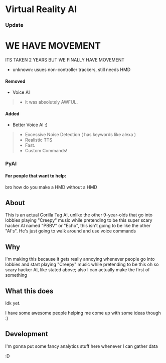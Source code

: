 # Virtual Reality AI

### Update

# WE HAVE MOVEMENT

ITS TAKEN 2 YEARS
BUT WE FINALLY HAVE MOVEMENT

- unknown: usues non-controller trackers, still needs HMD


#### Removed

- Voice AI
> - it was absolutely AWFUL.


#### Added

- Better Voice AI :)
> - Excessive Noise Detection ( has keywords like alexa )
> - Realistic TTS
> - Fast.
> - Custom Commands!


### PyAI

#### For people that want to help:

bro how do you make a HMD without a HMD

About
---

This is an actual Gorilla Tag AI, unlike the other 9-year-olds that go into lobbies playing "Creepy" music while pretending to be this super scary hacker AI named "PBBV" or "Echo", this isn't going to be like the other "AI's". He's just going to walk around and use voice commands

Why
---
I'm making this because it gets really annoying whenever people go into lobbies and start playing "Creepy" music while pretending to be this oh so scary hacker AI, like stated above; also I can actually make the first of something

What this does
---
Idk yet.

I have some awesome people helping me come up with some ideas though :)

Development
---
I'm gonna put some fancy analytics stuff here whenever I can gather data

:D
